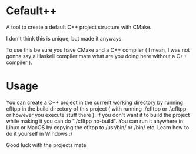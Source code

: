 # Cefault++
A tool to create a default C++ project structure with CMake.

I don't think this is unique, but made it anyways.

To use this be sure you have CMake and a C++ compiler ( I mean, I was not gonna say a Haskell compiler mate what are you doing here without a C++ compiler ).

# Usage
You can create a C++ project in the current working directory by running cfltpp in the build directory of this project ( with running ./cfltpp or .\cfltpp or however you execute stuff there ).
If you don't want it to build the project while making it you can do "./cfltpp no-build".
You can run it anywhere in Linux or MacOS by copying the cfltpp to /usr/bin/ or /bin/ etc. Learn how to do it yourself in Windows :/

Good luck with the projects mate
